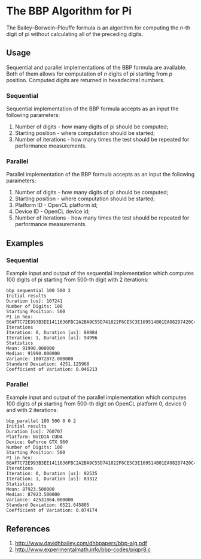 # The BBP Algorithm for Pi
The Bailey–Borwein–Plouffe formula is an algorithm for computing the _n_-th digit of pi without calculating all of the preceding digits.

## Usage
Sequential and parallel implementations of the BBP formula are available. Both of them allows for computation of _n_ digits of pi starting from _p_ position. Computed digits are returned in hexadecimal numbers.

### Sequential
Sequential implementation of the BBP formula accepts as an input the following parameters:

1. Number of digits - how many digits of pi should be computed;
1. Starting position - where computation should be started;
1. Number of iterations - how many times the test should be repeated for performance measurements.

### Parallel
Parallel implementation of the BBP formula accepts as an input the following parameters:

1. Number of digits - how many digits of pi should be computed;
1. Starting position - where computation should be started;
1. Platform ID - OpenCL platform id;
1. Device ID - OpenCL device id;
1. Number of iterations - how many times the test should be repeated for performance measurements.

## Examples
### Sequential
Example input and output of the sequential implementation which computes 100 digits of pi starting from 500-th digit with 2 iterations:

    bbp_sequential 100 500 2
    Initial results
    Duration [us]: 107241
    Number of Digits: 100
    Starting Position: 500
    PI in hex: 86AF7C72E993B3EE1411636FBC2A2BA9C55D741822F6CE5C3E169514B01EA082D7420C4F4CEC7A2242A6912284AB255EF85C
    Iterations
    Iteration: 0, Duration [us]: 88984
    Iteration: 1, Duration [us]: 94996
    Statistics
    Mean: 91990.000000
    Median: 91990.000000
    Variance: 18072072.000000
    Standard Deviation: 4251.125968
    Coefficient of Variation: 0.046213

### Parallel
Example input and output of the parallel implementation which computes 100 digits of pi starting from 500-th digit on OpenCL platform 0, device 0 and with 2 iterations:

    bbp_parallel 100 500 0 0 2
    Initial results
    Duration [us]: 760707
    Platform: NVIDIA CUDA
    Device: GeForce GTX 960
    Number of Digits: 100
    Starting Position: 500
    PI in hex: 86AF7C72E993B3EE1411636FBC2A2BA9C55D741822F6CE5C3E169514B01EA082D7420C4F4CEC7A2242A6912284AB255EF85C
    Iterations
    Iteration: 0, Duration [us]: 92535
    Iteration: 1, Duration [us]: 83312
    Statistics
    Mean: 87923.500000
    Median: 87923.500000
    Variance: 42531864.000000
    Standard Deviation: 6521.645805
    Coefficient of Variation: 0.074174

## References
1. http://www.davidhbailey.com/dhbpapers/bbp-alg.pdf
1. http://www.experimentalmath.info/bbp-codes/piqpr8.c
